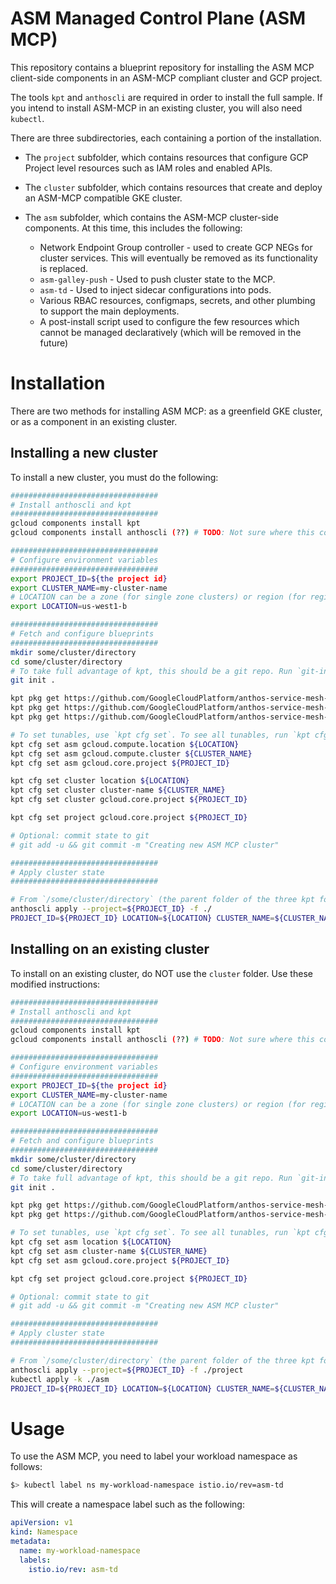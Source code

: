 # ASM Managed Control Plane (ASM MCP)

This repository contains a blueprint repository for installing the ASM MCP
client-side components in an ASM-MCP compliant cluster and GCP project.

The tools `kpt` and `anthoscli` are required in order to install the full sample.
If you intend to install ASM-MCP in an existing cluster, you will also need 
`kubectl`.

There are three subdirectories, each containing a portion of the installation.

- The `project` subfolder, which contains resources that configure GCP Project
level resources such as IAM roles and enabled APIs.

- The `cluster` subfolder, which contains resources that create and deploy an
ASM-MCP compatible GKE cluster.

- The `asm` subfolder, which contains the ASM-MCP cluster-side components.
At this time, this includes the following:
  - Network Endpoint Group controller - used to create GCP NEGs for cluster 
    services. This will eventually be removed as its functionality is replaced.
  - `asm-galley-push` - Used to push cluster state to the MCP.
  - `asm-td` - Used to inject sidecar configurations into pods.
  - Various RBAC resources, configmaps, secrets, and other plumbing to support
    the main deployments.
  - A post-install script used to configure the few resources which cannot be
    managed declaratively (which will be removed in the future)
  
# Installation

There are two methods for installing ASM MCP: as a greenfield GKE cluster, or as
a component in an existing cluster.

## Installing a new cluster

To install a new cluster, you must do the following:

```bash
#################################
# Install anthoscli and kpt
#################################
gcloud components install kpt
gcloud components install anthoscli (??) # TODO: Not sure where this comes from now

#################################
# Configure environment variables
#################################
export PROJECT_ID=${the project id}
export CLUSTER_NAME=my-cluster-name
# LOCATION can be a zone (for single zone clusters) or region (for regional)
export LOCATION=us-west1-b

#################################
# Fetch and configure blueprints
#################################
mkdir some/cluster/directory
cd some/cluster/directory
# To take full advantage of kpt, this should be a git repo. Run `git-init` or `git clone`
git init .

kpt pkg get https://github.com/GoogleCloudPlatform/anthos-service-mesh-packages.git/asm@asm-networking asm
kpt pkg get https://github.com/GoogleCloudPlatform/anthos-service-mesh-packages.git/project@asm-networking project
kpt pkg get https://github.com/GoogleCloudPlatform/anthos-service-mesh-packages.git/cluster@asm-networking cluster

# To set tunables, use `kpt cfg set`. To see all tunables, run `kpt cfg list-setters <folder>`
kpt cfg set asm gcloud.compute.location ${LOCATION}
kpt cfg set asm gcloud.compute.cluster ${CLUSTER_NAME}
kpt cfg set asm gcloud.core.project ${PROJECT_ID}

kpt cfg set cluster location ${LOCATION}
kpt cfg set cluster cluster-name ${CLUSTER_NAME}
kpt cfg set cluster gcloud.core.project ${PROJECT_ID}

kpt cfg set project gcloud.core.project ${PROJECT_ID}

# Optional: commit state to git
# git add -u && git commit -m "Creating new ASM MCP cluster"

#################################
# Apply cluster state
#################################

# From `/some/cluster/directory` (the parent folder of the three kpt folders):
anthoscli apply --project=${PROJECT_ID} -f ./
PROJECT_ID=${PROJECT_ID} LOCATION=${LOCATION} CLUSTER_NAME=${CLUSTER_NAME} ./asm/infrastructure_configs.sh
```


## Installing on an existing cluster

To install on an existing cluster, do NOT use the `cluster` folder. Use  these
modified instructions:

```bash
#################################
# Install anthoscli and kpt
#################################
gcloud components install kpt
gcloud components install anthoscli (??) # TODO: Not sure where this comes from now

#################################
# Configure environment variables
#################################
export PROJECT_ID=${the project id}
export CLUSTER_NAME=my-cluster-name
# LOCATION can be a zone (for single zone clusters) or region (for regional)
export LOCATION=us-west1-b

#################################
# Fetch and configure blueprints
#################################
mkdir some/cluster/directory
cd some/cluster/directory
# To take full advantage of kpt, this should be a git repo. Run `git-init` or `git clone`
git init .

kpt pkg get https://github.com/GoogleCloudPlatform/anthos-service-mesh-packages.git/asm@asm-networking asm
kpt pkg get https://github.com/GoogleCloudPlatform/anthos-service-mesh-packages.git/project@asm-networking project

# To set tunables, use `kpt cfg set`. To see all tunables, run `kpt cfg list-setters <folder>`
kpt cfg set asm location ${LOCATION}
kpt cfg set asm cluster-name ${CLUSTER_NAME}
kpt cfg set asm gcloud.core.project ${PROJECT_ID}

kpt cfg set project gcloud.core.project ${PROJECT_ID}

# Optional: commit state to git
# git add -u && git commit -m "Creating new ASM MCP cluster"

#################################
# Apply cluster state
#################################

# From `/some/cluster/directory` (the parent folder of the three kpt folders):
anthoscli apply --project=${PROJECT_ID} -f ./project
kubectl apply -k ./asm
PROJECT_ID=${PROJECT_ID} LOCATION=${LOCATION} CLUSTER_NAME=${CLUSTER_NAME} ./asm/infrastructure_configs.sh
```

# Usage

To use the ASM MCP, you need to label your workload namespace as follows:

```bash
$> kubectl label ns my-workload-namespace istio.io/rev=asm-td
```

This will create a namespace label such as the following:

```yaml
apiVersion: v1
kind: Namespace
metadata:
  name: my-workload-namespace
  labels:
    istio.io/rev: asm-td
```



